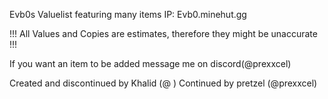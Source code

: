 Evb0s Valuelist featuring many items
IP: Evb0.minehut.gg

!!!  All Values and Copies are estimates, therefore they might be unaccurate  !!!


If you want an item to be added message me on discord(@prexxcel)


Created and discontinued by Khalid (@ )
Continued by pretzel (@prexxcel)
